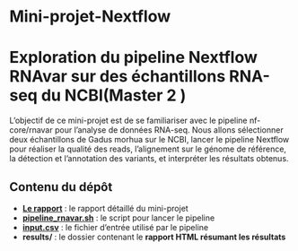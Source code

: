# Mini-projet-Nextflow
# Exploration du pipeline Nextflow RNAvar sur des échantillons RNA-seq du NCBI(Master 2 ) 
 L’objectif de ce mini-projet est de se familiariser avec le pipeline nf-core/rnavar
 pour l’analyse de données RNA-seq. Nous allons sélectionner deux échantillons de
 Gadus morhua sur le NCBI, lancer le pipeline Nextflow pour réaliser la qualité
 des reads, l’alignement sur le génome de référence, la détection et l’annotation des
 variants, et interpréter les résultats obtenus.
 ## Contenu du dépôt
- **[Le rapport](Mini-projet-Nextflow/Nextflow_project.pdf)** : le rapport détaillé du mini-projet  
- **[pipeline_rnavar.sh](Scripts/pipeline_rnavar.sh)** : le script pour lancer le pipeline  
- **[input.csv](Scripts/input.csv)** : le fichier d’entrée utilisé par le pipeline  
- **results/** : le dossier contenant le **rapport HTML résumant les résultats**
